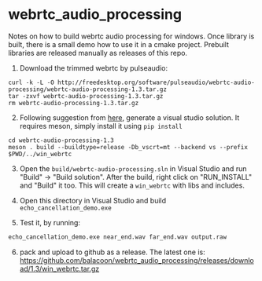 # webrtc_audio_processing
Notes on how to build webrtc audio processing for windows.
Once library is built, there is a small demo how to use it in a cmake project.
Prebuilt libraries are released manually as releases of this repo.

1. Download the trimmed webrtc by pulseaudio:

```
curl -k -L -O http://freedesktop.org/software/pulseaudio/webrtc-audio-processing/webrtc-audio-processing-1.3.tar.gz
tar -zxvf webrtc-audio-processing-1.3.tar.gz
rm webrtc-audio-processing-1.3.tar.gz
```

2. Following suggestion from [here](https://gitlab.freedesktop.org/pulseaudio/webrtc-audio-processing/-/issues/2),
generate a visual studio solution. It requires meson, simply install it using `pip install`

```
cd webrtc-audio-processing-1.3
meson . build --buildtype=release -Db_vscrt=mt --backend vs --prefix $PWD/../win_webrtc
```

3. Open the `build/webrtc-audio-processing.sln` in Visual Studio and run "Build" -> "Build solution".
After the build, right click on "RUN_INSTALL" and "Build" it too. This will create a `win_webrtc` with libs and includes.

4. Open this directory in Visual Studio and build `echo_cancellation_demo.exe`

5. Test it, by running:

```bash
echo_cancellation_demo.exe near_end.wav far_end.wav output.raw
```

6. pack and upload to github as a release.
The latest one is: https://github.com/balacoon/webrtc_audio_processing/releases/download/1.3/win_webrtc.tar.gz
